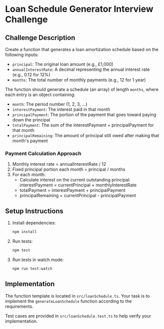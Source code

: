 # Loan Schedule Generator Interview Challenge

## Challenge Description

Create a function that generates a loan amortization schedule based on the following inputs:

- `principal`: The original loan amount (e.g., £1,000)
- `annualInterestRate`: A decimal representing the annual interest rate (e.g., 0.12 for 12%)
- `months`: The total number of monthly payments (e.g., 12 for 1 year)

The function should generate a schedule (an array) of length `months`, where each entry is an object containing:

- `month`: The period number (1, 2, 3, ...)
- `interestPayment`: The interest paid in that month
- `principalPayment`: The portion of the payment that goes toward paying down the principal
- `totalPayment`: The sum of the interestPayment + principalPayment for that month
- `principalRemaining`: The amount of principal still owed after making that month's payment

### Payment Calculation Approach

1. Monthly interest rate = annualInterestRate / 12
2. Fixed principal portion each month = principal / months
3. For each month:
   - Calculate interest on the current outstanding principal: interestPayment = currentPrincipal × monthlyInterestRate
   - totalPayment = interestPayment + principalPayment
   - principalRemaining = currentPrincipal - principalPayment

## Setup Instructions

1. Install dependencies:
   ```bash
   npm install
   ```

2. Run tests:
   ```bash
   npm test
   ```

3. Run tests in watch mode:
   ```bash
   npm run test:watch
   ```

## Implementation

The function template is located in `src/loanSchedule.ts`. Your task is to implement the `generateLoanSchedule` function according to the requirements.

Test cases are provided in `src/loanSchedule.test.ts` to help verify your implementation. 